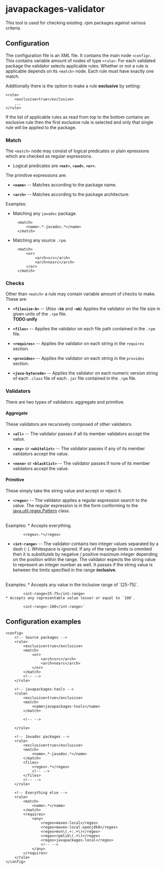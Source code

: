 # javapackages-validator

This tool is used for checking existing .rpm packages against various criteria.

## Configuration

The configuration file is an XML file.
It contains the main node `<config>`. This contains variable amount of nodes of
type `<rule>`. For each validated package the validator selects applicable
rules. Whether or not a rule is applicable depends on its `<match>` node. Each
rule must have exactly one match.

Additionally there is the option to make a rule **exclusive** by setting:

	<rule>
		<exclusive>true</exclusive>
		...
	</rule>

If the list of applicable rules as read
from top to the bottom contains an exclusive rule then the first exclusive rule
is selected and only that single rule will be applied to the package.

### Match

The `<match>` node may consist of logical predicates or plain epressions which
are checked as regular expressions.

* Logical predicates are **`<not>`**, **`<and>`**, **`<or>`**.

The primitive expressions are:

* **`<name>`** --
Matches according to the package name.

* **`<arch>`** --
Matches according to the package architecture.

Examples:

* Matching any `javadoc` package.

		<match>
			<name>.*-javadoc.*</name>
		</match>

* Matching any source `.rpm`.

		<match>
			<or>
				<arch>src</arch>
				<arch>nosrc</arch>
			</or>
		</match>

### Checks

Other than `<match>` a rule may contain variable amount of checks to make. These
are:

* **`<filesize-b>`** -- (Also **`-kb`** and **`-mb`**)
Applies the validator on the file size in given units of the `.rpm` file.  
**TODO unify**

* **`<files>`** --
Applies the validator on each file path contained in the `.rpm` file.

* **`<requires>`** --
Applies the validator on each string in the `requires` section.

* **`<provides>`** --
Applies the validator on each string in the `provides` section.

* **`<java-bytecode>`** --
Applies the validator on each numeric version string of each `.class` file of
each `.jar` file contained in the `.rpm` file.

### Validators

There are two types of validators: aggregate and primitive.

#### Aggregate

These validators are recursively composed of other validators.

* **`<all>`** --
The validator passes if all its member validators accept the value.

* **`<any>`** or  **`<whitelist>`** --
The validator passes if any of its member validators accept the value.

* **`<none>`** or  **`<blacklist>`** --
The validator passes if none of its member validators accept the value.

#### Primitive

These simply take the string value and accept or reject it.

* **`<regex>`** --
The validator applies a regular expression search to the value. The regular
expression is in the form conforming to the [java.util.regex.Pattern](
https://docs.oracle.com/javase/8/docs/api/java/util/regex/Pattern.html
)
class.
<br>
Examples:
	* Accepts everything.
	
			<regex>.*</regex>

* **`<int-range>`** --
The validator contains two integer values separated by a dash (`-`). Whitespace
is ignored. If any of the range limits is ommited then it is substituteb by
negative / positive maximum integer depending on the position within the range.
The validator expects the string value to represent an integer number as well.
It passes if the string value is between the limits specified in the range
**inclusive**.
<br>
Examples:
	* Accepts any value in the inclusive range of `[25-75]`.
	
			<int-range>25-75</int-range>
	* Accepts any representable value lesser or equal to `100`.
	
			<int-range>-100</int-range>`

## Configuration examples

	<config>
		<!-- Source packages -->
		<rule>
			<exclusive>true</exclusive>
			<match>
				<or>
					<arch>src</arch>
					<arch>nosrc</arch>
				</or>
			</match>
			<!-- -->
		</rule>
		
		<!-- javapackages-tools -->
		<rule>
			<exclusive>true</exclusive>
			<match>
				<name>javapackages-tools</name>
			</match>
			
			<!-- -->
			
		</rule>
		
		<!-- Javadoc packages -->
		<rule>
			<exclusive>true</exclusive>
			<match>
				<name>.*-javadoc.*</name>
			</match>
			<files>
				<regex>.*</regex>
				<!-- -->
			</files>
			<!-- -->
		</rule>
		
		<!-- Everything else -->
		<rule>
			<match>
				<name>.*</name>
			</match>
			<requires>
				<any>
					<regex>maven-local</regex>
					<regex>maven-local-openjdk8</regex>
					<regex>mvn\(.+:.+\)</regex>
					<regex>rpmlib\(.+\)</regex>
					<regex>javapackages-local</regex>
					<!-- -->
				</any>
			</requires>
		</rule>
	</config>
